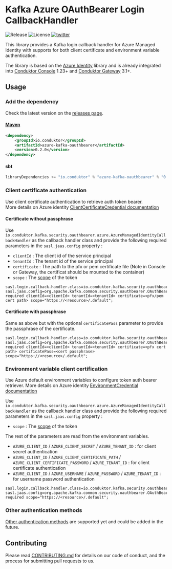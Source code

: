 # Kafka Azure OAuthBearer Login CallbackHandler

![Release](https://img.shields.io/github/v/release/conduktor/azure-kafka-oauthbearer?sort=semver&logo=github)
![License](https://img.shields.io/github/license/conduktor/azure-kafka-oauthbearer)
[![twitter](https://img.shields.io/twitter/follow/getconduktor.svg?style=social)](https://twitter.com/getconduktor)

This library provides a Kafka login callback handler for Azure Managed Identity with supports for both client certificate and environment variable authentication.

The library is based on the [Azure Identity]() library and is already integrated into [Conduktor Console](https://hub.docker.com/r/conduktor/conduktor-console) 1.23+ and [Conduktor Gateway](https://hub.docker.com/r/conduktor/conduktor-gateway) 3.1+.

## Usage

### Add the dependency
Check the latest version on the [releases page](https://github.com/conduktor/azure-kafka-oauthbearer/releases).

#### [Maven](https://github.com/conduktor/azure-kafka-oauthbearer/packages/2119868)
```xml
<dependency>
    <groupId>io.conduktor</groupId>
    <artifactId>azure-kafka-oauthbearer</artifactId>
    <version>0.2.0</version>
</dependency>
```
#### sbt
```sbt
libraryDependencies += "io.conduktor" % "azure-kafka-oauthbearer" % "0.2.0"
```

### Client certificate authentication

Use client certificate authentication to retrieve auth token bearer.   
More details on Azure identity [ClientCertificateCredential documentation](https://learn.microsoft.com/en-us/java/api/com.azure.identity.clientcertificatecredential?view=azure-java-stable)

#### Certificate without passphrase
Use `io.conduktor.kafka.security.oauthbearer.azure.AzureManagedIdentityCallbackHandler` as the callback handler class and provide
the following required parameters in the `sasl.jaas.config` property : 
- `clientId` : The client id of the service principal
- `tenantId` : The tenant id of the service principal
- `certificate` : The path to the pfx or pem certificate file (Note in Console or Gateway, the certificat should be mounted to the container)
- `scope` : The [scope](https://learn.microsoft.com/en-us/entra/identity-platform/scopes-oidc#the-default-scope) of the token
```properties
sasl.login.callback.handler.class=io.conduktor.kafka.security.oauthbearer.azure.AzureManagedIdentityCallbackHandler
sasl.jaas.config=org.apache.kafka.common.security.oauthbearer.OAuthBearerLoginModule required clientId=<clientId> tenantId=<tenantId> certificate=<pfx/pem cert path> scope="https://<resource>/.default";
```

#### Certificate with passphrase
Same as above but with the optional `certificatePass` parameter to provide the passphrase of the certificate.
```properties
sasl.login.callback.handler.class=io.conduktor.kafka.security.oauthbearer.azure.AzureManagedIdentityCallbackHandler
sasl.jaas.config=org.apache.kafka.common.security.oauthbearer.OAuthBearerLoginModule required clientId=<clientId> tenantId=<tenantId> certificate=<pfx cert path> certificatePass=<cert passphrase> scope="https://<resource>/.default";
```

### Environment variable client certification

Use Azure default environment variables to configure token auth bearer retriever.
More details on Azure identity [EnvironmentCredential documentation](https://learn.microsoft.com/en-us/java/api/com.azure.identity.environmentcredential?view=azure-java-stable)

Use `io.conduktor.kafka.security.oauthbearer.azure.AzureManagedIdentityCallbackHandler` as the callback handler class and provide
the following required parameters in the `sasl.jaas.config` property :
- `scope` : The [scope](https://learn.microsoft.com/en-us/entra/identity-platform/scopes-oidc#the-default-scope) of the token

The rest of the parameters are read from the environment variables.
- `AZURE_CLIENT_ID` / `AZURE_CLIENT_SECRET` / `AZURE_TENANT_ID` : for client secret authentication
- `AZURE_CLIENT_ID` / `AZURE_CLIENT_CERTIFICATE_PATH` / `AZURE_CLIENT_CERTIFICATE_PASSWORD` / `AZURE_TENANT_ID` : for client certificate authentication
- `AZURE_CLIENT_ID` / `AZURE_USERNAME` / `AZURE_PASSWORD` / `AZURE_TENANT_ID` : for username password authentication


```properties
sasl.login.callback.handler.class=io.conduktor.kafka.security.oauthbearer.azure.AzureManagedIdentityCallbackHandler
sasl.jaas.config=org.apache.kafka.common.security.oauthbearer.OAuthBearerLoginModule required scope="https://<resource>/.default";
```

### Other authentication methods
[Other authentication methods](https://learn.microsoft.com/en-us/java/api/com.azure.identity.defaultazurecredential?view=azure-java-stable) are supported yet and could be added in the future.

## Contributing

Please read [CONTRIBUTING.md](CONTRIBUTING.md) for details on our code of conduct, and the process for submitting pull requests to us.
